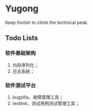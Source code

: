 # Yugong
Keep foolish to climb the technical peak.

## Todo Lists

### 软件基础架构

1. 内存序列化；
2. 日志系统；

### 软件测试平台

1. bugzilla，故障管理工具；
2. testlink，测试用例测试管理工具；
